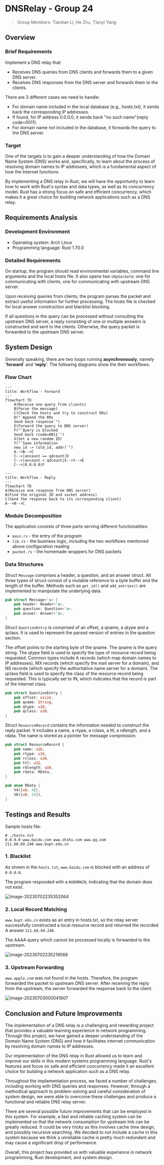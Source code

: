 # DNSRelay - Group 24

> Group Members: Tiantian Li, He Zhu, Tianyi Yang

## Overview

###  Brief Requirements

Implement a DNS relay that:

- Receives DNS queries from DNS clients and forwards them to a given DNS server.
- Receives DNS responses from the DNS server and forwards them to the clients.

There are 3 different cases we need to handle:

- For domain name included in the local database (e.g., hosts.txt), it sends back the corresponding IP addresses.
- If found, for IP address 0.0.0.0, it sends back "no such name"(reply code=0011).
- For domain name not included in the database, it forwards the query to the DNS server.

### Target

One of the targets is to gain a deeper understanding of how the Domain Name System (DNS) works and, specifically, to learn about the process of resolving domain names to IP addresses, which is a fundamental aspect of how the Internet functions.

By implementing a DNS relay in Rust, we will have the opportunity to learn how to work with Rust's syntax and data types, as well as its concurrency model. Rust has a strong focus on safe and efficient concurrency, which makes it a great choice for building network applications such as a DNS relay.

## Requirements Analysis

### Development Environment

- Operating system: Arch Linux
- Programming language: Rust 1.70.0

### Detailed Requirements

On startup, the program should read environmental variables, command line arguments and the local hosts file. It also opens two `UdpSocket`s: one for communicating with clients, one for communicating with upstream DNS server.

Upon receiving queries from clients, the program parses the packet and extract useful information for further processing. The hosts file is checked for local answer construction and blacklist blocking.

If all questions in the query can be processed without consulting the upstream DNS server, a reply consisting of one or multiple answers is constructed and sent to the clients. Otherwise, the query packet is forwarded to the upstream DNS server.

## System Design

Generally speaking, there are two loops running **asynchronously**, namely '**forward**' and '**reply**'. The following diagrams show the their workflows.

### Flow Chart

```mermaid
---
title: Workflow - Forward
---
flowchart TD
	A(Receive one query from clients)
	B(Parse the message)
	C(Check the hosts and try to construct RRs)
	D("`Append the RRs
	Send back response`")
	E(Forward the query to DNS server)
	F("`Query is blocked
	Send back rcode=0011`")
	X(Set a new random ID)
	Y("`Save information
	new_id -> (old_id, addr)`")
	A-->B-->C
	C-->|ancount == qdcount|D
	C-->|ancount < qdcount|X-->Y-->E
	C-->|0.0.0.0|F
```

```mermaid
---
title: Workflow - Reply
---
flowchart TD
A(Receive one response from DNS server)
B(Find the original ID and socket address)
C(Send the response back to its corresponding client)
A-->B-->C
```

### Module Decomposition

The application consists of three parts serving different functionalities:

- `main.rs` - the entry of the program
- `lib.rs` - the business logic, including the two workflows mentioned above configuration reading
- `packet.rs` - the homemade wrappers for DNS packets

### Data Structures

Struct `Message` comprises a header, a question, and an answer struct. All three types of struct consist of a mutable reference to a byte buffer and the length of the buffer. Methods such as `get_id()` and `add_entries()` are implemented to manipulate the underlying data.

```rust
pub struct Message<'a> {
    pub header: Header<'a>,
    pub question: Question<'a>,
    pub answer: Answer<'a>,
}
```

Struct `QuestionEntry` is comprised of an offset, a qname, a qtype and a qclass. It is used to represent the parsed version of entries in the question section.

The offset points to the starting byte of the qname. The qname is the query string. The qtype field is used to specify the type of resource record being requested. Common types include A records (which map domain names to IP addresses), MX records (which specify the mail server for a domain), and NS records (which specify the authoritative name server for a domain). The qclass field is used to specify the class of the resource record being requested. This is typically set to IN, which indicates that the record is part of the Internet class.

```rust
pub struct QuestionEntry {
    pub offset: usize,
    pub qname: String,
    pub qtype: u16,
    pub qclass: u16,
}
```

Struct `ResourceRecord` contains the information needed to construct the reply packet. It includes a name, a rtype, a rclass, a ttl, a rdlength, and a rdata. The name is stored as a pointer for message compression.

```rust
pub struct ResourceRecord {
    pub name: u16,
    pub rtype: u16,
    pub rclass: u16,
    pub ttl: u32,
    pub rdlength: u16,
    pub rdata: RData,
}

pub enum RData {
    V4([u8; 4]),
    V6([u8; 16]),
}
```

## Testings and Results

Sample hosts file:

```
# ./hosts.txt
0.0.0.0 www.baidu.com www.zhihu.com www.qq.com
211.68.69.240 www.bupt.edu.cn
```

### 1. Blacklist

As shown in the `hosts.txt`, `www.baidu.com` is blocked with an address of `0.0.0.0`.

The program responded with a `NXDOMAIN`, indicating that the domain does not exist.

![image-20230702235352064](/home/arcohol/.config/Typora/typora-user-images/image-20230702235352064.png)

### 2. Local Record Matching

`www.bupt.edu.cn` exists as an entry in hosts.txt, so the relay server successfully constructed a local resource record and returned the recorded A answer `211.68.69.240`.

The AAAA query which cannot be processed locally is forwarded to the upstream.

![image-20230702235219068](/home/arcohol/.config/Typora/typora-user-images/image-20230702235219068.png)

### 3. Upstream Forwarding

`www.apple.com` was not found in the hosts. Therefore, the program forwarded the packet to upstream DNS server. After receiving the reply from the upstream, the server forwarded the response back to the client.

![image-20230703000041607](/home/arcohol/.config/Typora/typora-user-images/image-20230703000041607.png)

## Conclusion and Future Improvements

The implementation of a DNS relay is a challenging and rewarding project that provides a valuable learning experience in network programming. Through this project, we have gained a deeper understanding of the Domain Name System (DNS) and how it facilitates internet communication by resolving domain names to IP addresses.

Our implementation of the DNS relay in Rust allowed us to learn and improve our skills in this modern systems programming language. Rust's features and focus on safe and efficient concurrency made it an excellent choice for building a network application such as a DNS relay.

Throughout the implementation process, we faced a number of challenges, including working with DNS queries and responses. However, through a methodical approach to problem-solving and careful consideration of system design, we were able to overcome these challenges and produce a functional and reliable DNS relay server.

There are several possible future improvements that can be employed in this system. For example, a fast and reliable caching system can be implemented so that the network consumption for upstream link can be greatly reduced. It could be very tricky as this involves cache time design, and possibly recursive searching. We decided to not include a cache in this system because we think a unreliable cache is pretty much redundant and may cause a significant drop of performance.

Overall, this project has provided us with valuable experience in network programming, Rust development, and system design.
